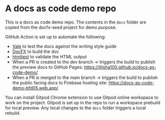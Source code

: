 # A docs as code demo repo

This is a docs as code demo repo. The contents in the `docs` folder are copied from the docfx-seed project for demo purpose. 

GitHub Action is set up to automate the following:

* [Vale](https://vale.sh/) to test the docs against the writing style guide
* [DocFX](https://dotnet.github.io/docfx/) to build the doc
* [htmltest](https://github.com/wjdp/htmltest) to validate the HTML output
* When a PR is created to the dev branch -> triggers the build to publish the preview docs to GitHub Pages: https://lilisha100.github.io/docs-as-code-demo/
* When a PR is merged to the main branch -> triggers the build to publish the public facing docs to Firebase hosting site: https://docs-as-code-demo-bfd05.web.app/

You can install Gitpod Chrome extension to use Gitpod online workspace to work on the project. Gitpod is set up in the repo to run a workspace prebuild for local preview. Any local changes to the `docs` folder triggers a local rebuild. 
